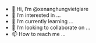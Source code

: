 - 👋 Hi, I’m @xenanghungvietgiare
- 👀 I’m interested in ...
- 🌱 I’m currently learning ...
- 💞️ I’m looking to collaborate on ...
- 📫 How to reach me ...

<!---
xenanghungvietgiare/xenanghungvietgiare is a ✨ special ✨ repository because its `README.md` (this file) appears on your GitHub profile.
You can click the Preview link to take a look at your changes.
--->
